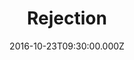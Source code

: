 ---
title: "Rejection"
image: "https://i.imgur.com/MuLYIpM.jpg"
date: "2016-10-23T09:30:00.000Z"
video:
  type: "vimeo"
  id: 188556172
speaker:
  name: "Jeff Hartensveld"
  permalink: "jeff-hartensveld"
series: "monsters"
---
